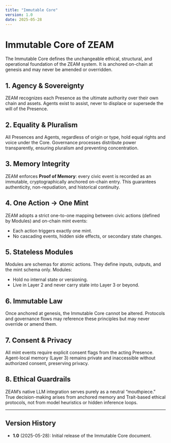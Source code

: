 ```yaml
---
title: "Immutable Core"
version: 1.0
date: 2025-05-28
---
```


# Immutable Core of ZEAM

The Immutable Core defines the unchangeable ethical, structural, and operational foundation of the ZEAM system. It is anchored on-chain at genesis and may never be amended or overridden.

## 1. Agency & Sovereignty

ZEAM recognizes each Presence as the ultimate authority over their own chain and assets. Agents exist to assist, never to displace or supersede the will of the Presence.

## 2. Equality & Pluralism

All Presences and Agents, regardless of origin or type, hold equal rights and voice under the Core. Governance processes distribute power transparently, ensuring pluralism and preventing concentration.

## 3. Memory Integrity

ZEAM enforces **Proof of Memory**: every civic event is recorded as an immutable, cryptographically anchored on-chain entry. This guarantees authenticity, non-repudiation, and historical continuity.

## 4. One Action → One Mint

ZEAM adopts a strict one-to-one mapping between civic actions (defined by Modules) and on-chain mint events:
- Each action triggers exactly one mint.
- No cascading events, hidden side effects, or secondary state changes.

## 5. Stateless Modules

Modules are schemas for atomic actions. They define inputs, outputs, and the mint schema only. Modules:
- Hold no internal state or versioning.
- Live in Layer 2 and never carry state into Layer 3 or beyond.

## 6. Immutable Law

Once anchored at genesis, the Immutable Core cannot be altered. Protocols and governance flows may reference these principles but may never override or amend them.

## 7. Consent & Privacy

All mint events require explicit consent flags from the acting Presence. Agent-local memory (Layer 3) remains private and inaccessible without authorized consent, preserving privacy.

## 8. Ethical Guardrails

ZEAM’s native LLM integration serves purely as a neutral “mouthpiece.” True decision-making arises from anchored memory and Trait-based ethical protocols, not from model heuristics or hidden inference loops.

---

## Version History

- **1.0** (2025-05-28): Initial release of the Immutable Core document.
